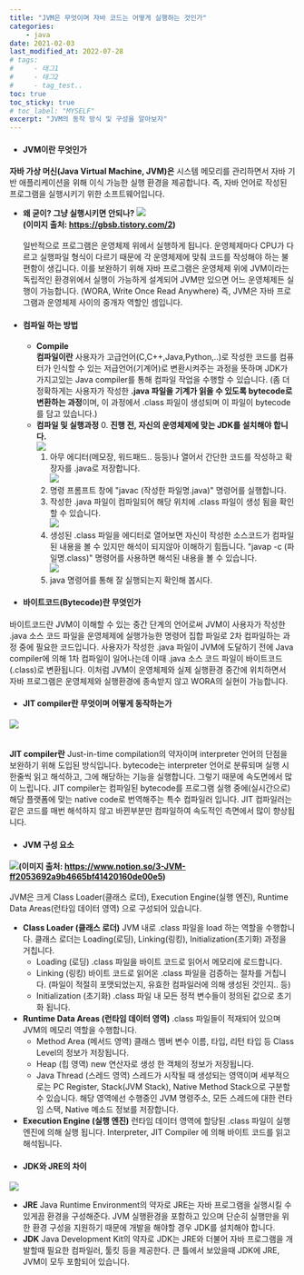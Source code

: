```yaml
---
title: "JVM은 무엇이며 자바 코드는 어떻게 실행하는 것인가"
categories: 
    - java
date: 2021-02-03
last_modified_at: 2022-07-28
# tags:
#     - 태그1
#     - 태그2
#     - tag_test..
toc: true
toc_sticky: true
# toc_label: "MYSELF"
excerpt: "JVM의 동작 방식 및 구성을 알아보자"
---
```

- #### **JVM이란 무엇인가**
**자바 가상 머신(Java Virtual Machine, JVM)은** 시스템 메모리를 관리하면서 자바 기반 애플리케이션을 위해 이식 가능한 실행 환경을 제공합니다. 즉, 자바 언어로 작성된 프로그램을 실행시키기 위한 소프트웨어입니다.

  - **왜 굳이? 그냥 실행시키면 안되나?**
![](https://images.velog.io/images/ckr3453/post/62baf0df-d825-4785-b5ef-fecef6eb7c5c/image.png) <br/>**(이미지 출처: https://gbsb.tistory.com/2)**<br/><br/>
일반적으로 프로그램은 운영체제 위에서 실행하게 됩니다. 운영체제마다 CPU가 다르고 실행파일 형식이 다르기 때문에 각 운영체제에 맞춰 코드를 작성해야 하는 불편함이 생깁니다. 이를 보완하기 위해 자바 프로그램은 운영체제 위에 JVM이라는 독립적인 환경위에서 실행이 가능하게 설계되어 JVM만 있으면 어느 운영체제든 실행이 가능합니다. (WORA, Write Once Read Anywhere) 즉, JVM은 자바 프로그램과 운영체제 사이의 중개자 역할인 셈입니다.
	
- #### **컴파일 하는 방법**
  - **Compile**<br/>
    **컴파일이란** 사용자가 고급언어(C,C++,Java,Python,..)로 작성한 코드를 컴퓨터가 인식할 수 있는 저급언어(기계어)로 변환시켜주는 과정을 뜻하며 JDK가 가지고있는 Java compiler를 통해 컴파일 작업을 수행할 수 있습니다.
    (좀 더 정확하게는 사용자가 작성한 **.java 파일을 기계가 읽을 수 있도록 bytecode로 변환하는 과정**이며, 이 과정에서 .class 파일이 생성되며 이 파일이 bytecode를 담고 있습니다.)
  - **컴파일 및 실행과정**
    0. **진행 전, 자신의 운영체제에 맞는 JDK를 설치해야 합니다.**<br/>
    ![](https://images.velog.io/images/ckr3453/post/db1bca3a-1002-49f1-b5b3-db7f7f7542c5/image.png)
    1. 아무 에디터(메모장, 워드패드.. 등등)나 열어서 간단한 코드를 작성하고 확장자를 .java로 저장합니다.<br/>
    ![](https://images.velog.io/images/ckr3453/post/34db744a-9008-4e68-a1a2-8136a50f315d/image.png)
    2. 명령 프롬프트 창에 "javac (작성한 파일명.java)" 명령어를 실행합니다.<br/>
    3. 작성한 .java 파일이 컴파일되어 해당 위치에 .class 파일이 생성 됨을 확인할 수 있습니다.<br/>
   	![](https://images.velog.io/images/ckr3453/post/daefdc66-0617-49e8-9266-dffa85b6998f/image.png)
    4. 생성된 .class 파일을 에디터로 열어보면 자신이 작성한 소스코드가 컴파일된 내용을 볼 수 있지만 해석이 되지않아 이해하기 힘듭니다. "javap -c (파일명.class)" 명령어를 사용하면 해석된 내용을 볼 수 있습니다.<br/>
    ![](https://images.velog.io/images/ckr3453/post/2ab70eba-9d1c-4460-82cf-914ad399305b/image.png)
    5. java 명령어를 통해 잘 실행되는지 확인해 봅시다.<br/>
- #### **바이트코드(Bytecode)란 무엇인가**
바이트코드란 JVM이 이해할 수 있는 중간 단계의 언어로써 JVM이 사용자가 작성한 .java 소스 코드 파일을 운영체제에 실행가능한 명령어 집합 파일로 2차 컴파일하는 과정 중에 필요한 코드입니다. 사용자가 작성한 .java 파일이 JVM에 도달하기 전에 Java compiler에 의해 1차 컴파일이 일어나는데 이때 .java 소스 코드 파일이 바이트코드(.class)로 변환됩니다. 이처럼 JVM이 운영체제와 실제 실행환경 중간에 위치하면서 자바 프로그램은 운영체제와 실행환경에 종속받지 않고 WORA의 실현이 가능합니다.
- #### **JIT compiler란 무엇이며 어떻게 동작하는가**<br/>
![](https://images.velog.io/images/ckr3453/post/eea9d5ee-05d5-419d-8cd5-f0f7f040d6c9/image.png)<br/><br/><br/>
**JIT compiler란** Just-in-time compilation의 약자이며 interpreter 언어의 단점을 보완하기 위해 도입된 방식입니다. bytecode는 interpreter 언어로 분류되며 실행 시 한줄씩 읽고 해석하고, 그에 해당하는 기능을 실행합니다. 그렇기 때문에 속도면에서 많이 느립니다. JIT compiler는 컴파일된 bytecode를 프로그램 실행 중에(실시간으로) 해당 플랫폼에 맞는 native code로 번역해주는 특수 컴파일러 입니다. JIT 컴파일러는 같은 코드를 매번 해석하지 않고 바뀐부분만 컴파일하여 속도적인 측면에서 많이 향상됩니다.
- #### **JVM 구성 요소**
![](https://images.velog.io/images/ckr3453/post/b087aad4-c0fc-4e9a-a289-a388fceaf6c6/image.png)**(이미지 출처: https://www.notion.so/3-JVM-ff2053692a9b4665bf41420160de00e5)**<br/><br/>
JVM은 크게 Class Loader(클래스 로더), Execution Engine(실행 엔진), Runtime Data Areas(런타임 데이터 영역) 으로 구성되어 있습니다.
  - **Class Loader (클래스 로더)**
  JVM 내로 .class 파일을 load 하는 역할을 수행합니다. 클래스 로더는 Loading(로딩), Linking(링킹), Initialization(초기화) 과정을 거칩니다.
    - Loading (로딩)
    .class 파일을 바이트 코드로 읽어서 메모리에 로드합니다.
    - Linking (링킹)
    바이트 코드로 읽어온 .class 파일을 검증하는 절차를 거칩니다. (파일이 적절히 포맷되었는지, 유효한 컴파일러에 의해 생성된 것인지.. 등)
    - Initialization (초기화)
    .class 파일 내 모든 정적 변수들이 정의된 값으로 초기화 됩니다.
  - **Runtime Data Areas (런타임 데이터 영역)**
  .class 파일들이 적재되어 있으며 JVM의 메모리 역할을 수행합니다.
    - Method Area (메서드 영역)
    클래스 멤버 변수 이름, 타입, 리턴 타입 등 Class Level의 정보가 저장됩니다.
    - Heap (힙 영역)
    new 연산자로 생성 한 객체의 정보가 저장됩니다.
    - Java Thread (스레드 영역)
    스레드가 시작될 때 생성되는 영역이며 세부적으로는 PC Register, Stack(JVM Stack), Native Method Stack으로 구분할 수 있습니다. 해당 영역에선 수행중인 JVM 명령주소, 모든 스레드에 대한 런타임 스택, Native 메소드 정보를 저장합니다.
  - **Execution Engine (실행 엔진)**
  런타임 데이터 영역에 할당된 .class 파일이 실행 엔진에 의해 실행 됩니다. Interpreter, JIT Compiler 에 의해 바이트 코드를 읽고 해석됩니다.
- #### **JDK와 JRE의 차이**
![](https://images.velog.io/images/ckr3453/post/272c90e7-1fce-4727-abdc-da74d4ccdfea/image.png)
  - **JRE**
  Java Runtime Environment의 약자로 JRE는 자바 프로그램을 실행시킬 수 있게끔 환경을 구성해준다. JVM 실행환경을 포함하고 있으며 단순히 실행만을 위한 환경 구성을 지원하기 때문에 개발을 해야할 경우 JDK를 설치해야 합니다.
  - **JDK**
  Java Development Kit의 약자로 JDK는 JRE와 더불어 자바 프로그램을 개발할때 필요한 컴파일러, 툴킷 등을 제공한다. 큰 틀에서 보았을때 JDK에 JRE, JVM이 모두 포함되어 있습니다.

